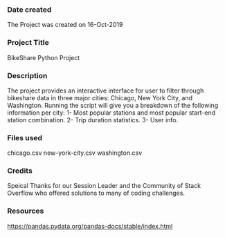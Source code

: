 ### Date created
The Project was created on 16-Oct-2019


### Project Title
BikeShare Python Project

### Description
The project provides an interactive interface for user to filter through bikeshare data in three major cities: Chicago, New York City, and Washington.
Running the script will give you a breakdown of the following information per city:
1- Most popular stations and most popular start-end station combination.
2- Trip duration statistics.
3- User info.

### Files used
chicago.csv new-york-city.csv washington.csv

### Credits
Speical Thanks for our Session Leader and the Community of Stack Overflow who offered solutions to many of coding challenges. 

### Resources
https://pandas.pydata.org/pandas-docs/stable/index.html





